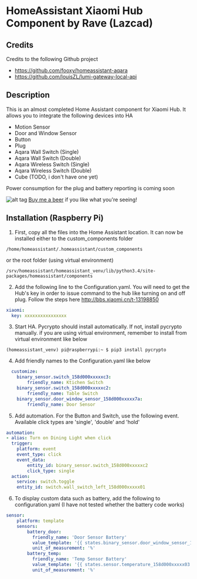 # HomeAssistant Xiaomi Hub Component by Rave (Lazcad)

Credits
---------------
Credits to the following Github project
- https://github.com/fooxy/homeassistant-aqara
- https://github.com/louisZL/lumi-gateway-local-api

Description
---------------
This is an almost completed Home Assistant component for Xiaomi Hub. It allows you to integrate the following devices into HA

- Motion Sensor
- Door and Window Sensor
- Button
- Plug
- Aqara Wall Switch (Single)
- Aqara Wall Switch (Double)
- Aqara Wireless Switch (Single)
- Aqara Wireless Switch (Double)
- Cube (TODO, i don't have one yet)

Power consumption for the plug and battery reporting is coming soon

![alt tag](http://lazcad.com/content/images/beer.png)
[Buy me a beer](https://www.paypal.com/cgi-bin/webscr?cmd=_s-xclick&hosted_button_id=R3P4SPQ7LHXMN)  if you like what you're seeing!

Installation (Raspberry Pi)
---------------------------

1. First, copy all the files into the Home Assistant location. It can now be installed either to the custom_components folder 
```
/home/homeassistant/.homeassistant/custom_components
```
or the root folder (using virtual environment)
```
/srv/homeassistant/homeassistant_venv/lib/python3.4/site-packages/homeassistant/components
```

2. Add the following line to the Configuration.yaml. You will need to get the Hub's key in order to issue command to the hub like turning on and off plug. Follow the steps here http://bbs.xiaomi.cn/t-13198850

  ```yaml
  xiaomi:
    key: xxxxxxxxxxxxxxxx
  ```
3. Start HA. Pycrypto should install automatically. If not, install pycrypto manually. if you are using virtual environment, remember to install from virtual environment like below
```
(homeassistant_venv) pi@raspberrypi:~ $ pip3 install pycrypto
```

4. Add friendly names to the Configuration.yaml like below
  ```yaml
    customize:
      binary_sensor.switch_158d000xxxxxc3:
          friendly_name: Ktichen Switch
      binary_sensor.switch_158d000xxxxxc2:
          friendly_name: Table Switch
      binary_sensor.door_window_sensor_158d000xxxxx7a:
          friendly_name: Door Sensor
  ```
        
5. Add automation. For the Button and Switch, use the following event. Available click types are 'single', 'double' and 'hold'
  ```yaml
  automation:
  - alias: Turn on Dining Light when click
    trigger:
      platform: event
      event_type: click
      event_data:
          entity_id: binary_sensor.switch_158d000xxxxxc2
          click_type: single
    action:
      service: switch.toggle
      entity_id: switch.wall_switch_left_158d000xxxxx01
  ```
6. To display custom data such as battery, add the following to configuration.yaml (I have not tested whether the battery code works)
```yaml
sensor:
    platform: template
    sensors:
        battery_door:
          friendly_name: 'Door Sensor Battery'
          value_template: '{{ states.binary_sensor.door_window_sensor_158d000xxxxx0a.attributes.battery_level }}'
          unit_of_measurement: '%'
        battery_temp:
          friendly_name: 'Temp Sensor Battery'
          value_template: '{{ states.sensor.temperature_158d000xxxxx03.attributes.battery_level }}'
          unit_of_measurement: '%'
```

